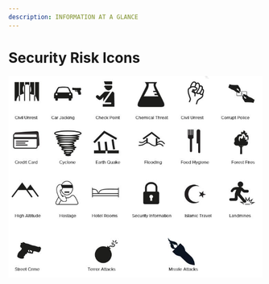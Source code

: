 ```yaml
---
description: INFORMATION AT A GLANCE
---
```


# Security Risk Icons



![](../.gitbook/assets/security-risk-icon.JPG)

